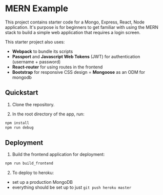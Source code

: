 # MERN Example

This project contains starter code for a Mongo, Express, React, Node application. It's purpose is for beginners to get familiar with using the MERN stack to build a simple web application that requires a login screen. 

This starter project also uses:

- **Webpack** to bundle its scripts
- **Passport** and **Javascript Web Tokens** (JWT) for authentication (username + password)
- **React-router** for using routes in the frontend 
- **Bootstrap** for responsive CSS design
= **Mongoose** as an ODM for mongodb


## Quickstart

1. Clone the repository. 

2. In the root directory of the app, run: 

```sh
npm install
npm run debug
```


## Deployment 

1. Build the frontend application for deployment:

```sh
npm run build_frontend
```

2. To deploy to heroku: 

- set up a production MongoDB 
- everything should be set up to just `git push heroku master`
